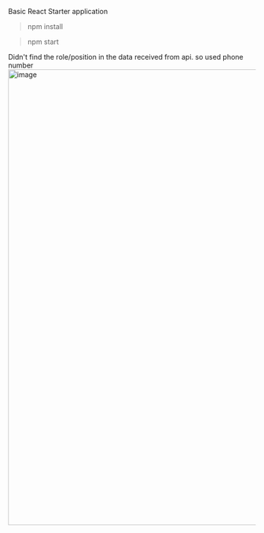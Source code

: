 Basic React Starter application

>npm install

>npm start

Didn't find the role/position in the data received from api. so used phone number
<img width="929" alt="image" src="https://github.com/uma9k/apple/assets/141374526/81f14ffc-19f1-4eef-8874-0a9d1f8c1d07">
